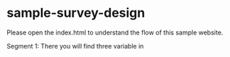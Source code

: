 # sample-survey-design
Please open the index.html to understand the flow of this sample website.

Segment 1: There you will find three variable in <script> tag. 
		1) survey_intro 
		2) survey_sample_page 
		3) survey_finish
These three variables are the definition of each page of the survey.

Segment 2: `jsPsych.init` is the initialization of the page. Here `timeline` object will contain the variable declared earlier. The sequence of these in variables should be in the way which you want participants to watch. `on_finish` object will contain a js function which will derive at the end of survey what actions will be taken or done. 

Segment 3: `jsPsych.data` is the variable through which we will be able to get all the information provided by participants during experiment. 
 
